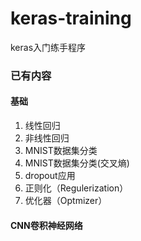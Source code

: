 # keras-training

keras入门练手程序

### 已有内容

#### 基础

1. 线性回归
2. 非线性回归
3. MNIST数据集分类
4. MNIST数据集分类(交叉熵)
5. dropout应用
6. 正则化（Regulerization）
7. 优化器（Optmizer）

#### CNN卷积神经网络

